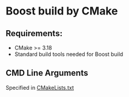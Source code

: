 
# Boost build by CMake

## Requirements:

- CMake >= 3.18
- Standard build tools needed for Boost build

## CMD Line Arguments

Specified in [CMakeLists.txt]



[CMakeLists.txt]: ./CMakeLists.txt